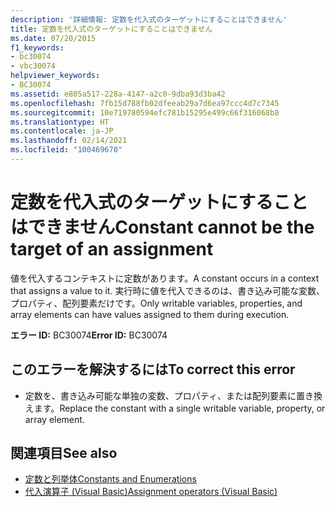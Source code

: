```yaml
---
description: '詳細情報: 定数を代入式のターゲットにすることはできません'
title: 定数を代入式のターゲットにすることはできません
ms.date: 07/20/2015
f1_keywords:
- bc30074
- vbc30074
helpviewer_keywords:
- BC30074
ms.assetid: e805a517-228a-4147-a2c0-9dba93d3ba42
ms.openlocfilehash: 7fb15d788fb02dfeeab29a7d6ea97ccc4d7c7345
ms.sourcegitcommit: 10e719780594efc781b15295e499c66f316068b8
ms.translationtype: HT
ms.contentlocale: ja-JP
ms.lasthandoff: 02/14/2021
ms.locfileid: "100469670"
---
```

# <a name="constant-cannot-be-the-target-of-an-assignment"></a><span data-ttu-id="e82f0-103">定数を代入式のターゲットにすることはできません</span><span class="sxs-lookup"><span data-stu-id="e82f0-103">Constant cannot be the target of an assignment</span></span>

<span data-ttu-id="e82f0-104">値を代入するコンテキストに定数があります。</span><span class="sxs-lookup"><span data-stu-id="e82f0-104">A constant occurs in a context that assigns a value to it.</span></span> <span data-ttu-id="e82f0-105">実行時に値を代入できるのは、書き込み可能な変数、プロパティ、配列要素だけです。</span><span class="sxs-lookup"><span data-stu-id="e82f0-105">Only writable variables, properties, and array elements can have values assigned to them during execution.</span></span>  
  
 <span data-ttu-id="e82f0-106">**エラー ID:** BC30074</span><span class="sxs-lookup"><span data-stu-id="e82f0-106">**Error ID:** BC30074</span></span>  
  
## <a name="to-correct-this-error"></a><span data-ttu-id="e82f0-107">このエラーを解決するには</span><span class="sxs-lookup"><span data-stu-id="e82f0-107">To correct this error</span></span>  
  
- <span data-ttu-id="e82f0-108">定数を、書き込み可能な単独の変数、プロパティ、または配列要素に置き換えます。</span><span class="sxs-lookup"><span data-stu-id="e82f0-108">Replace the constant with a single writable variable, property, or array element.</span></span>  
  
## <a name="see-also"></a><span data-ttu-id="e82f0-109">関連項目</span><span class="sxs-lookup"><span data-stu-id="e82f0-109">See also</span></span>

- [<span data-ttu-id="e82f0-110">定数と列挙体</span><span class="sxs-lookup"><span data-stu-id="e82f0-110">Constants and Enumerations</span></span>](../programming-guide/language-features/constants-enums/index.md)
- [<span data-ttu-id="e82f0-111">代入演算子 (Visual Basic)</span><span class="sxs-lookup"><span data-stu-id="e82f0-111">Assignment operators (Visual Basic)</span></span>](../language-reference/operators/assignment-operators.md)

